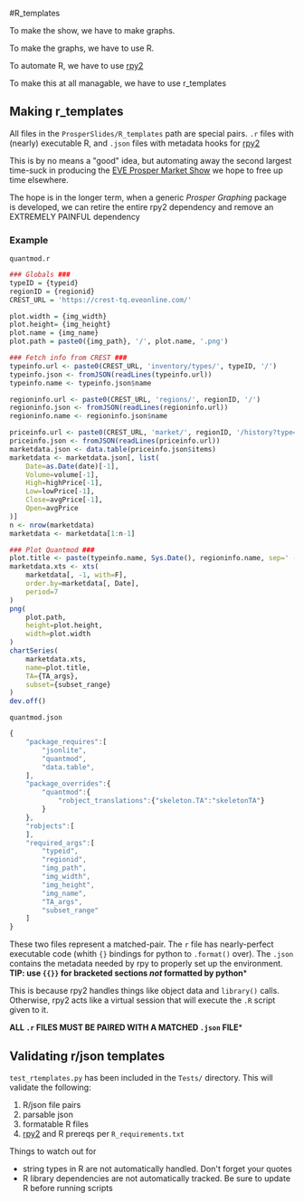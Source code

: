 #R_templates

To make the show, we have to make graphs.

To make the graphs, we have to use R.

To automate R, we have to use [rpy2](http://rpy2.readthedocs.io/en/version_2.8.x/)

To make this at all managable, we have to use r_templates

## Making r_templates
All files in the `ProsperSlides/R_templates` path are special pairs.  `.r` files with (nearly) executable R, and `.json` files with metadata hooks for [rpy2](http://rpy2.readthedocs.io/en/version_2.8.x/)

This is by no means a "good" idea, but automating away the second largest time-suck in producing the [EVE Prosper Market Show](https://www.youtube.com/user/EVEProsper) we hope to free up time elsewhere.

The hope is in the longer term, when a generic _Prosper Graphing_ package is developed, we can retire the entire rpy2 dependency and remove an EXTREMELY PAINFUL dependency

### Example
`quantmod.r`
```r
### Globals ###
typeID = {typeid}
regionID = {regionid}
CREST_URL = 'https://crest-tq.eveonline.com/'

plot.width = {img_width}
plot.height= {img_height}
plot.name = {img_name}
plot.path = paste0({img_path}, '/', plot.name, '.png')

### Fetch info from CREST ###
typeinfo.url <- paste0(CREST_URL, 'inventory/types/', typeID, '/')
typeinfo.json <- fromJSON(readLines(typeinfo.url))
typeinfo.name <- typeinfo.json$name

regioninfo.url <- paste0(CREST_URL, 'regions/', regionID, '/')
regioninfo.json <- fromJSON(readLines(regioninfo.url))
regioninfo.name <- regioninfo.json$name

priceinfo.url <- paste0(CREST_URL, 'market/', regionID, '/history?type=', CREST_URL, 'inventory/types/', typeID, '/')
priceinfo.json <- fromJSON(readLines(priceinfo.url))
marketdata.json <- data.table(priceinfo.json$items)
marketdata <- marketdata.json[, list(
    Date=as.Date(date)[-1],
    Volume=volume[-1],
    High=highPrice[-1],
    Low=lowPrice[-1],
    Close=avgPrice[-1],
    Open=avgPrice
)]
n <- nrow(marketdata)
marketdata <- marketdata[1:n-1]

### Plot Quantmod ###
plot.title <- paste(typeinfo.name, Sys.Date(), regioninfo.name, sep=' - ')
marketdata.xts <- xts(
    marketdata[, -1, with=F],
    order.by=marketdata[, Date],
    period=7
)
png(
    plot.path,
    height=plot.height,
    width=plot.width
)
chartSeries(
    marketdata.xts,
    name=plot.title,
    TA={TA_args},
    subset={subset_range}
)
dev.off()
```

`quantmod.json`
```js
{
    "package_requires":[
        "jsonlite",
        "quantmod",
        "data.table",
    ],
    "package_overrides":{
        "quantmod":{
            "robject_translations":{"skeleton.TA":"skeletonTA"}
        }
    },
    "robjects":[
    ],
    "required_args":[
        "typeid",
        "regionid",
        "img_path",
        "img_width",
        "img_height",
        "img_name",
        "TA_args",
        "subset_range"
    ]
}
```

These two files represent a matched-pair.  The `r` file has nearly-perfect executable code (whith `{}` bindings for python to `.format()` over).  The `.json` contains the metadata needed by rpy to properly set up the environment.  **TIP: use `{{}}` for bracketed sections _not_ formatted by python***

This is because rpy2 handles things like object data and `library()` calls.  Otherwise, rpy2 acts like a virtual session that will execute the `.R` script given to it.

**ALL `.r` FILES MUST BE PAIRED WITH A MATCHED `.json` FILE***

## Validating r/json templates
`test_rtemplates.py` has been included in the `Tests/` directory.  This will validate the following:

1. R/json file pairs
2. parsable json
3. formatable R files
4. [rpy2](http://rpy2.readthedocs.io/en/version_2.8.x/) and R prereqs per `R_requirements.txt`

Things to watch out for

* string types in R are not automatically handled.  Don't forget your quotes
* R library dependencies are not automatically tracked.  Be sure to update R before running scripts
